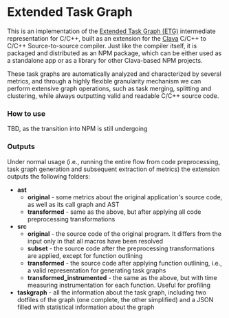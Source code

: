 # Extended Task Graph

This is an implementation of the [Extended Task Graph (ETG)](https://dl.acm.org/doi/abs/10.1145/3652032.3657580) intermediate representation for C/C++, built as an extension for the [Clava](https://github.com/specs-feup/clava) C/C++ to C/C++ Source-to-source compiler. Just like the compiler itself, it is packaged and distributed as an NPM package, which can be either used as a standalone app or as a library for other Clava-based NPM projects.

 These task graphs are automatically analyzed and characterized by several metrics, and through a highly flexible granularity mechanism we can perform extensive graph operations, such as task merging, splitting and clustering, while always outputting valid and readable C/C++ source code.

### How to use

TBD, as the transition into NPM is still undergoing

### Outputs

Under normal usage (i.e., running the entire flow from code preprocessing, task graph generation and subsequent extraction of metrics) the extension outputs the following folders:

* **ast**
  * **original** - some metrics about the original application's source code, as well as its call graph and AST
  * **transformed** - same as the above, but after applying all code preprocessing transformations
* **src**
  * **original** - the source code of the original program. It differs from the input only in that all macros have been resolved
  * **subset** - the source code after the preprocessing transformations are applied, except for function outlining
  * **transformed** - the source code after applying function outlining, i.e., a valid representation for generating task graphs
  * **transformed_instrumented** - the same as the above, but with time measuring instrumentation for each function. Useful for profiling
* **taskgraph** - all the information about the task graph, including two dotfiles of the graph (one complete, the other simplified) and a JSON filled with statistical information about the graph

